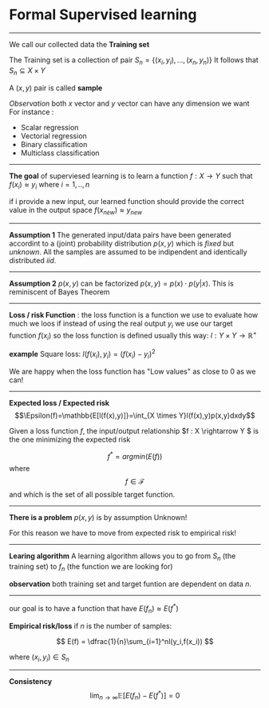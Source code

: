 # Formal Supervised learning

---

We call our collected data the  **Training set**

The Training set is a collection of pair $S_n = \{(x_i,y_i),...,(x_n,y_n)\}$
It follows that $S_n \subseteq X\times Y$

A $(x,y)$ pair is called **sample**

*Observation* both $x$ vector and $y$ vector can have any dimension we want
For instance :

- Scalar regression
- Vectorial regression
- Binary classification
- Multiclass classification
  
---
**The goal** of superviesed learning is to learn a function $f:X \rightarrow Y$ such that $f(x_i)\approx y_i$ where $i = 1,.., n$

if i provide a new input, our learned function should provide the correct value in the output space $f(x_{new}) \approx y_{new}$

---

**Assumption 1** The generated input/data pairs have been generated accordint to a (joint) probability distribution $p(x,y)$ which is *fixed* but *unknown*. All the samples are assumed to be indipendent and identically distributed *iid*.

---

**Assumption 2** $p(x,y)$ can be factorized $p(x,y)=p(x)\cdot p(y|x)$. This is reminiscent of Bayes Theorem

---

**Loss / risk Function** : the loss function is a function we use to evaluate how much we loos if instead of using the real output $y_{i}$ we use our target function $f(x_i)$ so the loss function is defined usually this way: $l : Y \times Y \rightarrow \mathbb{R}^+$

**example** Square loss: $l(f(x_i), y_i) = (f(x_i) - y_i)^2$

We are happy when the loss function has "Low values" as close to 0 as we can!

---

**Expected loss / Expected risk** $$\Epsilon(f)=\mathbb{E[l(f(x),y)]}=\int_{X \times Y}l(f(x),y)p(x,y)dxdy$$

Given a loss function $f$, the input/output relationship $f : X \rightarrow Y $ is the one minimizing the expected risk

$$ f^*=argmin(E(f)) $$ where $$ f \in \mathcal{F} $$ and which is the set of all possible target function.

---

**There is a problem** $p(x,y)$ is by assumption Unknown!

For this reason we have to move from expected risk to empirical risk!

---
**Learing algorithm** A learning algorithm allows you to go from $S_n$ (the training set) to $f_n$ (the function we are looking for)

**observation** both training set and target funtion are dependent on data $n$.

---
our goal is to have a function that have $E(f_n)\approx E(f^*)$

**Empirical risk/loss**  if $n$ is the number of samples:

$$
E(f) =  \dfrac{1}{n}\sum_{i=1}^nl(y_i,f(x_i))
$$

where $(x_i,y_i) \in S_n$

---

**Consistency** $$\lim_{n\to\infty}\mathbb{E}[E(f_n) - E(f^*)] = 0$$